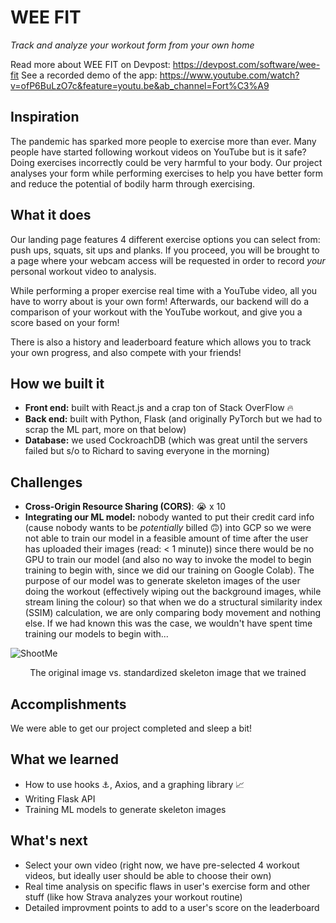 # WEE FIT
_Track and analyze your workout form from your own home_

Read more about WEE FIT on Devpost: https://devpost.com/software/wee-fit
See a recorded demo of the app: https://www.youtube.com/watch?v=ofP6BuLzO7c&feature=youtu.be&ab_channel=Fort%C3%A9

## Inspiration
The pandemic has sparked more people to exercise more than ever. Many people have started following workout videos on YouTube but is it safe? Doing exercises incorrectly could be very harmful to your body. Our project analyses your form while performing exercises to help you have better form and reduce the potential of bodily harm through exercising.

## What it does
Our landing page features 4 different exercise options you can select from: push ups, squats, sit ups and planks. If you proceed, you will be brought to a page where your webcam access will be requested in order to record _your_ personal workout video to analysis.

While performing a proper exercise real time with a YouTube video, all you have to worry about is your own form! Afterwards, our backend will do a comparison of your workout with the YouTube workout, and give you a score based on your form!

There is also a history and leaderboard feature which allows you to track your own progress, and also compete with your friends!

## How we built it
- **Front end:** built with React.js and a crap ton of Stack OverFlow 🔥
- **Back end:** built with Python, Flask (and originally PyTorch but we had to scrap the ML part, more on that below)
- **Database:** we used CockroachDB (which was great until the servers failed but s/o to Richard to saving everyone in the morning)

## Challenges
- **Cross-Origin Resource Sharing (CORS)**: 😭 x 10
- **Integrating our ML model:** nobody wanted to put their credit card info (cause nobody wants to be *potentially* billed 🙃) into GCP so we were not able to train our model in a feasible amount of time after the user has uploaded their images (read: < 1 minute)) since there would be no GPU to train our model (and also no way to invoke the model to begin training to begin with, since we did our training on Google Colab). The purpose of our model was to generate skeleton images of the user doing the workout (effectively wiping out the background images, while stream lining the colour) so that when we do a structural similarity index (SSIM) calculation, we are only comparing body movement and nothing else. If we had known this was the case, we wouldn't have spent time training our models to begin with...
  
![ShootMe](/readme-images/sideBySide.png)
<div align="center">The original image vs. standardized skeleton image that we trained</div>


## Accomplishments
We were able to get our project completed and sleep a bit!

## What we learned
- How to use hooks ⚓, Axios, and a graphing library 📈
- Writing Flask API
- Training ML models to generate skeleton images

## What's next
- Select your own video (right now, we have pre-selected 4 workout videos, but ideally user should be able to choose their own)
- Real time analysis on specific flaws in user's exercise form and other stuff (like how Strava analyzes your workout routine)
- Detailed improvment points to add to a user's score on the leaderboard
